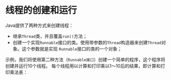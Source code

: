 线程的创建和运行
===================================================
Java提供了两种方式来创建线程：
+ 继承`Thread`类，并且覆盖`run()`方法；
+ 创建一个实现`Runnable`接口的类。使用带参数的`Thread`构造器来创建`Thread`对象。这个参数就是实现
`Runnable`接口的类的一个对象；

示例，我们将使用第二种方法（`Runnable接口`）创建一个简单的程序，这个程序将创建并运行10个线程。
每个线程用以计算和打印乘以1～10后的结果，即计算和打印乘法表：
```java 

```

